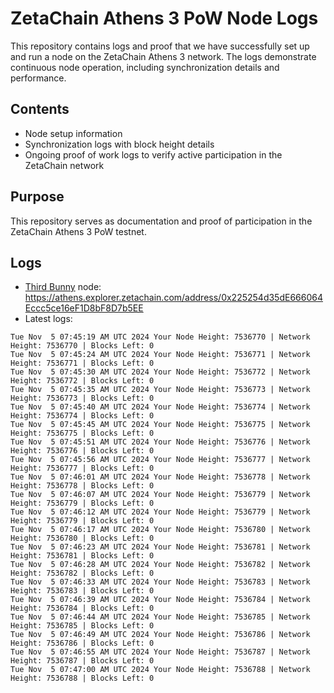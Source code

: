 # ZetaChain Athens 3 PoW Node Logs
This repository contains logs and proof that we have successfully set up and run a node on the ZetaChain Athens 3 network. The logs demonstrate continuous node operation, including synchronization details and performance.

## Contents
- Node setup information
- Synchronization logs with block height details
- Ongoing proof of work logs to verify active participation in the ZetaChain network

## Purpose
This repository serves as documentation and proof of participation in the ZetaChain Athens 3 PoW testnet.

## Logs

- [Third Bunny](https://thirdbunny.xyz/) node: https://athens.explorer.zetachain.com/address/0x225254d35dE666064Eccc5ce16eF1D8bF8D7b5EE
- Latest logs:
```
Tue Nov  5 07:45:19 AM UTC 2024 Your Node Height: 7536770 | Network Height: 7536770 | Blocks Left: 0
Tue Nov  5 07:45:24 AM UTC 2024 Your Node Height: 7536771 | Network Height: 7536771 | Blocks Left: 0
Tue Nov  5 07:45:30 AM UTC 2024 Your Node Height: 7536772 | Network Height: 7536772 | Blocks Left: 0
Tue Nov  5 07:45:35 AM UTC 2024 Your Node Height: 7536773 | Network Height: 7536773 | Blocks Left: 0
Tue Nov  5 07:45:40 AM UTC 2024 Your Node Height: 7536774 | Network Height: 7536774 | Blocks Left: 0
Tue Nov  5 07:45:45 AM UTC 2024 Your Node Height: 7536775 | Network Height: 7536775 | Blocks Left: 0
Tue Nov  5 07:45:51 AM UTC 2024 Your Node Height: 7536776 | Network Height: 7536776 | Blocks Left: 0
Tue Nov  5 07:45:56 AM UTC 2024 Your Node Height: 7536777 | Network Height: 7536777 | Blocks Left: 0
Tue Nov  5 07:46:01 AM UTC 2024 Your Node Height: 7536778 | Network Height: 7536778 | Blocks Left: 0
Tue Nov  5 07:46:07 AM UTC 2024 Your Node Height: 7536779 | Network Height: 7536779 | Blocks Left: 0
Tue Nov  5 07:46:12 AM UTC 2024 Your Node Height: 7536779 | Network Height: 7536779 | Blocks Left: 0
Tue Nov  5 07:46:17 AM UTC 2024 Your Node Height: 7536780 | Network Height: 7536780 | Blocks Left: 0
Tue Nov  5 07:46:23 AM UTC 2024 Your Node Height: 7536781 | Network Height: 7536781 | Blocks Left: 0
Tue Nov  5 07:46:28 AM UTC 2024 Your Node Height: 7536782 | Network Height: 7536782 | Blocks Left: 0
Tue Nov  5 07:46:33 AM UTC 2024 Your Node Height: 7536783 | Network Height: 7536783 | Blocks Left: 0
Tue Nov  5 07:46:39 AM UTC 2024 Your Node Height: 7536784 | Network Height: 7536784 | Blocks Left: 0
Tue Nov  5 07:46:44 AM UTC 2024 Your Node Height: 7536785 | Network Height: 7536785 | Blocks Left: 0
Tue Nov  5 07:46:49 AM UTC 2024 Your Node Height: 7536786 | Network Height: 7536786 | Blocks Left: 0
Tue Nov  5 07:46:55 AM UTC 2024 Your Node Height: 7536787 | Network Height: 7536787 | Blocks Left: 0
Tue Nov  5 07:47:00 AM UTC 2024 Your Node Height: 7536788 | Network Height: 7536788 | Blocks Left: 0
```
